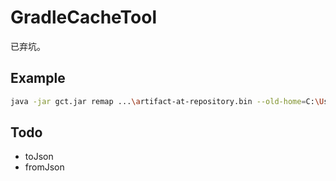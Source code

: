 # GradleCacheTool

已弃坑。

## Example

```bash
java -jar gct.jar remap ...\artifact-at-repository.bin --old-home=C:\Users\Administrator\.gradle --new-home=C:\Users\XXX\.gradle
```

## Todo

* toJson
* fromJson
